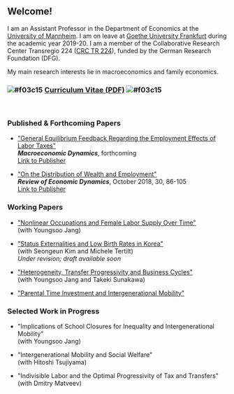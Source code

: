 ## Welcome!

I am an Assistant Professor in the Department of Economics at the [University of Mannheim](https://www.vwl.uni-mannheim.de/en/). I am on leave at [Goethe University Frankfurt](https://www.wiwi.uni-frankfurt.de/en/departments/money-and-macroeconomics/home.html) during the academic year 2019-20. I am a member of the Collaborative Research Center Transregio 224 ([CRC TR 224](https://www.crctr224.de/en/about)), funded by the German Research Foundation (DFG).

My main research interests lie in macroeconomics and family economics.


### ![#f03c15](https://via.placeholder.com/15/f03c15/000000?text=+) [Curriculum Vitae (PDF)](https://drive.google.com/open?id=1V89PqGcu1u-_4Zy0TVzXnegBO8EEkdlK) ![#f03c15](https://via.placeholder.com/15/f03c15/000000?text=+)

<br>

### Published & Forthcoming Papers
- ["General Equilibrium Feedback Regarding the Employment Effects of Labor Taxes"](https://drive.google.com/open?id=1DoZpKCBzuf2Yo3OU-PsT_Z0LP_AUAcYr)
<br>  ***Macroeconomic Dynamics***, forthcoming
<br>  [Link to Publisher](http://dx.doi.org/10.1017/S1365100519000087)

- ["On the Distribution of Wealth and Employment"](https://drive.google.com/open?id=1pYHMHYqz_z82_wU5vl7UEK0c7aHrY_Ht) 
<br>  ***Review of Economic Dynamics***, October 2018, 30, 86-105
<br>  [Link to Publisher](https://www.sciencedirect.com/science/article/pii/S1094202518301613)

### Working Papers
- ["Nonlinear Occupations and Female Labor Supply Over Time"](https://drive.google.com/file/d/1eIaFdyTdK74G1xBB1DkkcqZDwFezjoBP/view?usp=sharing)
<br>  (with Youngsoo Jang) 

- ["Status Externalities and Low Birth Rates in Korea"](https://) 
<br>  (with Seongeun Kim and Michele Tertilt)
<br> *Under revision; draft available soon*

- ["Heterogeneity, Transfer Progressivity and Business Cycles"](https://drive.google.com/open?id=1vW8i3IzULSe1yhjQC5vY8q-fE02pxHsl) 
<br>  (with Youngsoo Jang and Takeki Sunakawa)

- ["Parental Time Investment and Intergenerational Mobility"](https://drive.google.com/open?id=102hB2wCy8VFT9WsWgKMq0JM0sGNtKQF7) 

### Selected Work in Progress
- "Implications of School Closures for Inequality and Intergenerational Mobility" 
<br>  (with Youngsoo Jang)

- "Intergenerational Mobility and Social Welfare" 
<br>  (with Hitoshi Tsujiyama)

- "Indivisible Labor and the Optimal Progressivity of Tax and Transfers" 
<br>  (with Dmitry Matveev)

